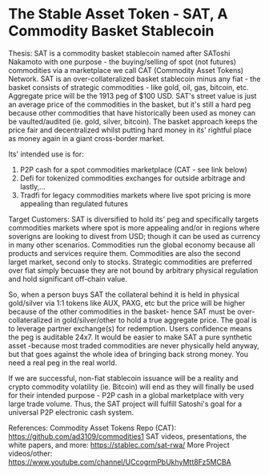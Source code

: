 # The Stable Asset Token - SAT, A Commodity Basket Stablecoin

Thesis: 
SAT is a commodity basket stablecoin named after SAToshi Nakamoto with one purpose - the buying/selling of spot (not futures) commodities via a marketplace we call CAT 
(Commodity Asset Tokens) Network. SAT is an over-collateralized basket stablecoin minus any fiat - the basket consists of strategic commodities - like gold, oil, gas, 
bitcoin, etc. Aggregate price will be the 1913 peg of $100 USD. SAT's street value is just an average price of the commodities in the basket, but it's still a hard peg because other 
commodities that have historically been used as money can be vaulted/audited (ie. gold, silver, bitcoin). The basket approach keeps the price fair and decentralized whilst putting hard 
money in its' rightful place as money again in a giant cross-border market.

Its' intended use is for:

1) P2P cash for a spot commodities marketplace (CAT - see link below) 
2) Defi for tokenized commodities exchanges for outside arbitrage and lastly,...
3) Tradfi for legacy commodities markets where live spot pricing is more appealing than regulated futures 

Target Customers: 
SAT is diversified to hold its' peg and specifically targets commodities markets where spot is more appealing and/or in regions where soverigns are looking to divest from 
USD; though it can be used as currency in many other scenarios. Commodities run the global economy because all products and services require them. Commodities are also the 
second larget market, second only to stocks. Strategic commodities are preferred over fiat simply becuase they are not bound by arbitrary physical regulation and hold 
significant off-chain value. 

So, when a person buys SAT the collateral behind it is held in physical gold/silver via 1:1 tokens like AUX, PAXG, etc but the price will be higher because of the other 
commodities in the basket- hence SAT must be over-collateralized in gold/silver/other to hold a true aggregate price. The goal is to leverage partner exchange(s) for 
redemption. Users confidence means the peg is auditable 24x7. It would be easier to make SAT a pure synthetic asset -because most traded commodities are never physically held anyway, but that goes against the whole idea of bringing back strong money. You need a real peg in the real world.

If we are successful, non-fiat stablecoin issuance will be a reality and crypto commodity volatility (ie. Bitcoin) will end as they will finally be used for their intended
purpose - P2P cash in a global marketplace with very large trade volume. Thus, the SAT project will fulfill Satoshi's goal for a universal P2P electronic cash system. 


References:
Commodity Asset Tokens Repo (CAT): https://github.com/ad3109/commodities1
SAT videos, presentations, the white papers, and more: https://stablec.com/sat-rwa/
More Project videos/other: https://www.youtube.com/channel/UCcogrmPbUkhyMtt8Fz5MCBA
